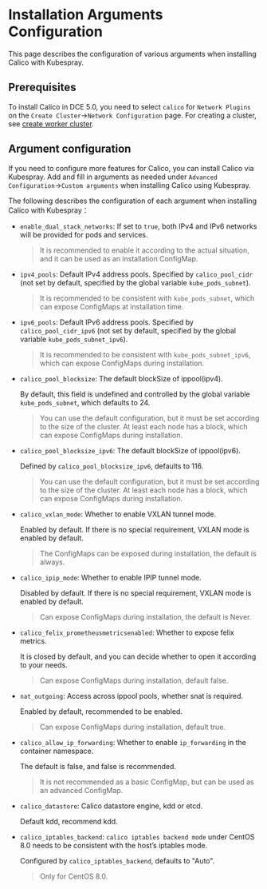 # Installation Arguments Configuration

This page describes the configuration of various arguments when installing Calico with Kubespray.

## Prerequisites

To install Calico in DCE 5.0, you need to select `calico` for `Network Plugins` on the `Create Cluster`->`Network Configuration` page. For creating a cluster, see [create worker cluster](../../../kpanda/07UserGuide/Clusters/CreateCluster.md).



## Argument configuration

If you need to configure more features for Calico, you can install Calico via Kubespray. Add and fill in arguments as needed under `Advanced Configuration`->`Custom arguments` when installing Calico using Kubespray.



The following describes the configuration of each argument when installing Calico with Kubespray：

- `enable_dual_stack_networks`: If set to `true`, both IPv4 and IPv6 networks will be provided for pods and services.

    > It is recommended to enable it according to the actual situation, and it can be used as an installation ConfigMap.

- `ipv4_pools`: Default IPv4 address pools. Specified by `calico_pool_cidr` (not set by default, specified by the global variable `kube_pods_subnet`).

    > It is recommended to be consistent with `kube_pods_subnet`, which can expose ConfigMaps at installation time.

- `ipv6_pools`: Default IPv6 address pools. Specified by `calico_pool_cidr_ipv6` (not set by default, specified by the global variable `kube_pods_subnet_ipv6`).

    > It is recommended to be consistent with `kube_pods_subnet_ipv6`, which can expose ConfigMaps during installation.

- `calico_pool_blocksize`: The default blockSize of ippool(ipv4).

    By default, this field is undefined and controlled by the global variable `kube_pods_subnet`, which defaults to 24.

    > You can use the default configuration, but it must be set according to the size of the cluster. At least each node has a block, which can expose ConfigMaps during installation.

- `calico_pool_blocksize_ipv6`: The default blockSize of ippool(ipv6).

    Defined by `calico_pool_blocksize_ipv6`, defaults to 116.

    > You can use the default configuration, but it must be set according to the size of the cluster. At least each node has a block, which can expose ConfigMaps during installation.

- `calico_vxlan_mode`: Whether to enable VXLAN tunnel mode.

    Enabled by default. If there is no special requirement, VXLAN mode is enabled by default.

    > The ConfigMaps can be exposed during installation, the default is always.

- `calico_ipip_mode`: Whether to enable IPIP tunnel mode.

    Disabled by default. If there is no special requirement, VXLAN mode is enabled by default.

    > Can expose ConfigMaps during installation, the default is Never.

- `calico_felix_prometheusmetricsenabled`: Whether to expose felix metrics.

    It is closed by default, and you can decide whether to open it according to your needs.

    > Can expose ConfigMaps during installation, default false.

- `nat_outgoing`: Access across ippool pools, whether snat is required.

    Enabled by default, recommended to be enabled.

    > Can expose ConfigMaps during installation, default true.

- `calico_allow_ip_forwarding`: Whether to enable `ip_forwarding` in the container namespace.

    The default is false, and false is recommended.

    > It is not recommended as a basic ConfigMap, but can be used as an advanced ConfigMap.

- `calico_datastore`: Calico datastore engine, kdd or etcd.

    Default kdd, recommend kdd.

- `calico_iptables_backend`: `calico iptables backend mode` under CentOS 8.0 needs to be consistent with the host’s iptables mode.

    Configured by `calico_iptables_backend`, defaults to "Auto".

    > Only for CentOS 8.0.